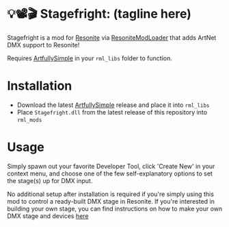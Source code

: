 # 💡📽️🎬 Stagefright: (tagline here)

Stagefright is a mod for [Resonite](https://resonite.com) via [ResoniteModLoader](https://github.com/resonite-modding-group/ResoniteModLoader) that adds ArtNet DMX support to Resonite!

Requires [ArtfullySimple](https://github.com/RileyGuy/ArtfullySimple) in your `rml_libs` folder to function.

# Installation
- Download the latest [ArtfullySimple](https://github.com/RileyGuy/ArtfullySimple) release and place it into `rml_libs`
- Place `Stagefright.dll` from the latest release of this repository into `rml_mods`


# Usage
Simply spawn out your favorite Developer Tool, click 'Create New' in your context menu, and choose one of the few self-explanatory options to set the stage(s) up for DMX input.

No additional setup after installation is required if you're simply using this mod to control a ready-built DMX stage in Resonite. If you're interested
in building your own stage, you can find instructions on how to make your own DMX stage and devices [here](STAGES.md)

